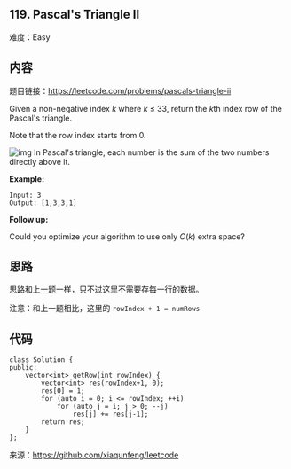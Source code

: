 ## 119. Pascal's Triangle II

难度：Easy

## 内容

题目链接：https://leetcode.com/problems/pascals-triangle-ii

Given a non-negative index *k* where *k* ≤ 33, return the *k*th index row of the Pascal's triangle.

Note that the row index starts from 0.

![img](https://upload.wikimedia.org/wikipedia/commons/0/0d/PascalTriangleAnimated2.gif)
In Pascal's triangle, each number is the sum of the two numbers directly above it.

**Example:**

```
Input: 3
Output: [1,3,3,1]
```

**Follow up:**

Could you optimize your algorithm to use only *O*(*k*) extra space?

## 思路

思路和[上一题](118._Pascals_Triangle.md)一样，只不过这里不需要存每一行的数据。

注意：和上一题相比，这里的 `rowIndex + 1 = numRows`

## 代码

```
class Solution {
public:
    vector<int> getRow(int rowIndex) {
        vector<int> res(rowIndex+1, 0);
        res[0] = 1;
        for (auto i = 0; i <= rowIndex; ++i) 
            for (auto j = i; j > 0; --j)
                res[j] += res[j-1];
        return res;
    }
};
```

来源：https://github.com/xiaqunfeng/leetcode